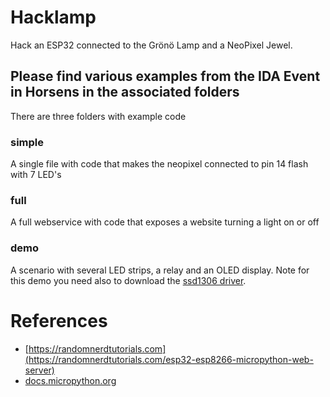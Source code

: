 # Hacklamp
Hack an ESP32 connected to the Grönö Lamp and a NeoPixel Jewel.

## Please find various examples from the IDA Event in Horsens in the associated folders
There are three folders with example code

### simple
A single file with code that makes the neopixel connected to pin 14 flash with 7 LED's

### full
A full webservice with code that exposes a website turning a light on or off

### demo
A scenario with several LED strips, a relay and an OLED display. Note for this demo you need also to download the [ssd1306 driver](https://github.com/micropython/micropython/blob/master/drivers/display/ssd1306.py). 

# References
* [https://randomnerdtutorials.com](https://randomnerdtutorials.com/esp32-esp8266-micropython-web-server)
* [docs.micropython.org](http://docs.micropython.org/en/latest/esp8266/tutorial/neopixel.html)
